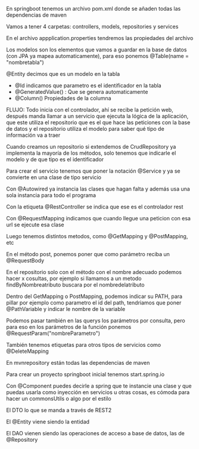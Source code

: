 En springboot tenemos un archivo pom.xml donde se añaden todas las dependencias de maven

Vamos a tener 4 carpetas: controllers, models, repositories y services


En el archivo appplication.properties tendremos las propiedades del archivo 


Los modelos son los elementos que vamos a guardar en la base de datos  (con JPA ya mapea automaticamente), para eso ponemos @Table(name = "nombretabla")

@Entity decimos que es un modelo en la tabla


* @Id indicamos que parametro es el identificador en la tabla
* @GeneratedValue() : Que se genera automaticamente
* @Column() Propiedades de la columna

FLUJO:
Todo inicia con el controlador, ahí se recibe la petición web, después manda llamar a un servicio que ejecuta la lógica de la aplicación, que este utiliza el repositorio que es el que hace las peticiones con la base de datos y el repositorio utiliza el modelo para saber qué tipo de información va a traer


Cuando creamos un repositorio si extendemos de CrudRepository ya implementa la mayoría de los métodos, solo tenemos que indicarle el modelo y de que tipo es el identificador




Para crear el servicio tenemos que poner la notación @Service y ya se convierte en una clase de tipo servicio

Con @Autowired ya instancia las clases que hagan falta y además usa una sola instancia para todo el programa


Con la etiqueta @RestController se indica que ese es el controlador rest

Con @RequestMapping indicamos que cuando llegue una peticion con esa url se ejecute esa clase

Luego tenemos distintos metodos, como @GetMapping y @PostMapping, etc

En el método post, ponemos poner que como parámetro reciba un @RequestBody

En el repositorio solo con el método con el nombre adecuado podemos hacer x cosultas, por ejemplo si llamamos a un metodo findByNombreatributo buscara por el nombredelatributo

Dentro del GetMapping o PostMapping, podemos indicar su PATH, para pillar por ejemplo como parametro el id del path, tendriamos que poner @PathVariable y indicar le nombre de la variable


Podemos pasar también en las querys los parámetros por consulta, pero para eso en los parámetros de la función ponemos @RequestParam("nombreParametro")

También tenemos etiquetas para otros tipos de servicios como @DeleteMapping


En mvnrepository están todas las dependencias de maven


Para crear un proyecto springboot inicial tenemos start.spring.io


Con @Component puedes decirle a spring que te instancie una clase y que puedas usarla como inyección en servicios u otras cosas, es cómoda para hacer un commonsUtils o algo por el estilo


El DTO lo que se manda a través de REST2

El @Entity viene siendo la entidad

El DAO vienen siendo las operaciones de acceso a base de datos, las de @Repository